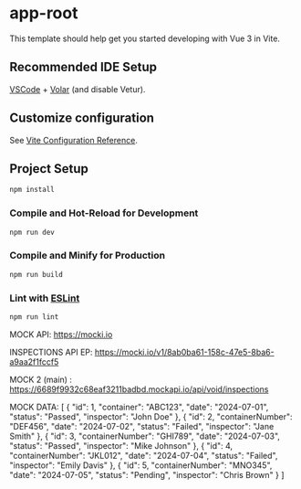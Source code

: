 # app-root

This template should help get you started developing with Vue 3 in Vite.

## Recommended IDE Setup

[VSCode](https://code.visualstudio.com/) + [Volar](https://marketplace.visualstudio.com/items?itemName=Vue.volar) (and
disable Vetur).

## Customize configuration

See [Vite Configuration Reference](https://vitejs.dev/config/).

## Project Setup

```sh
npm install
```

### Compile and Hot-Reload for Development

```sh
npm run dev
```

### Compile and Minify for Production

```sh
npm run build
```

### Lint with [ESLint](https://eslint.org/)

```sh
npm run lint
```

MOCK API: https://mocki.io

INSPECTIONS API EP: https://mocki.io/v1/8ab0ba61-158c-47e5-8ba6-a9aa2f1fccf5

MOCK 2 (main) : https://6689f9932c68eaf3211badbd.mockapi.io/api/void/inspections

MOCK DATA:
[
{
"id": 1,
"container": "ABC123",
"date": "2024-07-01",
"status": "Passed",
"inspector": "John Doe"
},
{
"id": 2,
"containerNumber": "DEF456",
"date": "2024-07-02",
"status": "Failed",
"inspector": "Jane Smith"
},
{
"id": 3,
"containerNumber": "GHI789",
"date": "2024-07-03",
"status": "Passed",
"inspector": "Mike Johnson"
},
{
"id": 4,
"containerNumber": "JKL012",
"date": "2024-07-04",
"status": "Failed",
"inspector": "Emily Davis"
},
{
"id": 5,
"containerNumber": "MNO345",
"date": "2024-07-05",
"status": "Pending",
"inspector": "Chris Brown"
}
]
